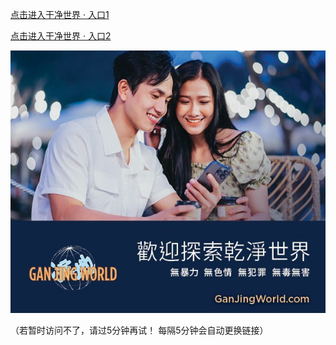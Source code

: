 [点击进入干净世界 · 入口1](https://851122.xyz)
    
[点击进入干净世界 · 入口2](https://861193.xyz)
    
[![干净世界](https://github.com/gjsj999/gjsj999/blob/main/git-ganjing.jpg?raw=true)](https://190523.site)
    
（若暂时访问不了，请过5分钟再试！ 每隔5分钟会自动更换链接）
